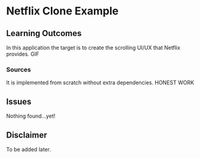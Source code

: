 # Netflix Clone Example

## Learning Outcomes
In this application the target is to create the scrolling UI/UX that Netflix provides.
GIF

### Sources
It is implemented from scratch without extra dependencies.
HONEST WORK

## Issues
Nothing found...yet!

## Disclaimer
To be added later.